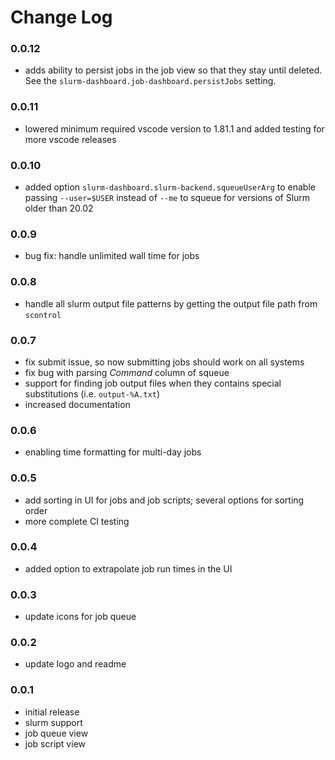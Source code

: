 # Change Log

### 0.0.12

-   adds ability to persist jobs in the job view so that they stay until
    deleted. See the `slurm-dashboard.job-dashboard.persistJobs` setting.

### 0.0.11

-   lowered minimum required vscode version to 1.81.1 and added testing for more
    vscode releases

### 0.0.10

-   added option `slurm-dashboard.slurm-backend.squeueUserArg` to enable passing
    `--user=$USER` instead of `--me` to squeue for versions of Slurm older than
    20.02

### 0.0.9

-   bug fix: handle unlimited wall time for jobs

### 0.0.8

-   handle all slurm output file patterns by getting the output file path from `scontrol`

### 0.0.7

-   fix submit issue, so now submitting jobs should work on all systems
-   fix bug with parsing _Command_ column of squeue
-   support for finding job output files when they contains special substitutions
    (i.e. `output-%A.txt`)
-   increased documentation

### 0.0.6

-   enabling time formatting for multi-day jobs

### 0.0.5

-   add sorting in UI for jobs and job scripts; several options for sorting order
-   more complete CI testing

### 0.0.4

-   added option to extrapolate job run times in the UI

### 0.0.3

-   update icons for job queue

### 0.0.2

-   update logo and readme

### 0.0.1

-   initial release
-   slurm support
-   job queue view
-   job script view
